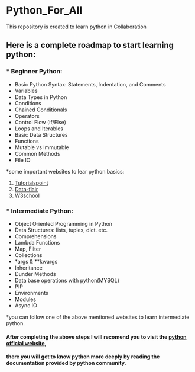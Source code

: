 <!-- 2021-06-29 01:24:57 -->


# Python_For_All
This repository is created to learn python in Collaboration

## Here is a complete roadmap to start learning python:

### * Beginner Python:

- Basic Python Syntax: 
     Statements, Indentation, and Comments
- Variables
- Data Types in Python     
- Conditions
- Chained Conditionals
- Operators
- Control Flow (If/Else)
- Loops and Iterables
- Basic Data Structures
- Functions
- Mutable vs Immutable
- Common Methods
- File IO

*some important websites to lear python basics:

1. [Tutorialspoint](https://www.tutorialspoint.com/python3/index.htm)
2. [Data-flair](https://data-flair.training/blogs/python-tutorials-home/)
3. [W3school](https://www.w3schools.com/python/python_intro.asp)



### * Intermediate Python:
- Object Oriented Programming in Python
- Data Structures: lists, tuples, dict. etc.
- Comprehensions 
- Lambda Functions
- Map, Filter
- Collections
- *args & **kwargs
- Inheritance
- Dunder Methods
- Data base operations with python(MYSQL)
- PIP
- Environments
- Modules
- Async IO

*you can follow one of the above mentioned websites to learn intermediate python.

#### After completing the above steps I will recomend you to visit the [python official website](https://www.python.org/doc/),
#### there you will get to know python more deeply by reading the documentation provided by python community.




